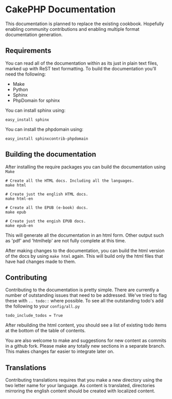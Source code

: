 CakePHP Documentation
=====================

This documentation is planned to replace the existing cookbook.  Hopefully enabling community contributions and enabling multiple format documentation generation.

Requirements
------------

You can read all of the documentation within as its just in plain text files, marked up with ReST text formatting.  To build the documentation you'll need the following:

* Make
* Python
* Sphinx
* PhpDomain for sphinx

You can install sphinx using:

	easy_install sphinx

You can install the phpdomain using:

	easy_install sphinxcontrib-phpdomain

Building the documentation
--------------------------

After installing the require packages you can build the documentation using `Make`

	# Create all the HTML docs. Including all the languages.
	make html
	
	# Create just the english HTML docs.
	make html-en
	
	# Create all the EPUB (e-book) docs.
	make epub
	
	# Create just the engish EPUB docs.
	make epub-en

This will generate all the documentation in an html form.  Other output such as 'pdf' and 'htmlhelp' are not fully complete at this time.

After making changes to the documentation, you can build the html version of the docs by using `make html` again.  This will build only the html files that have had changes made to them.


Contributing
------------

Contributing to the documentation is pretty simple. There are currently a number of outstanding issues that need to be addressed.  We've tried to flag these with `.. todo::` where possible.  To see all the outstanding todo's add the following to your `config/all.py`

	todo_include_todos = True

After rebuilding the html content, you should see a list of existing todo items at the bottom of the table of contents.

You are also welcome to make and suggestions for new content as commits in a github fork.  Please make any totally new sections in a separate branch.  This makes changes far easier to integrate later on.

Translations
------------

Contributing translations requires that you make a new directory using the two letter name for your language.  As content is translated, directories mirroring the english content should be created with localized content.


